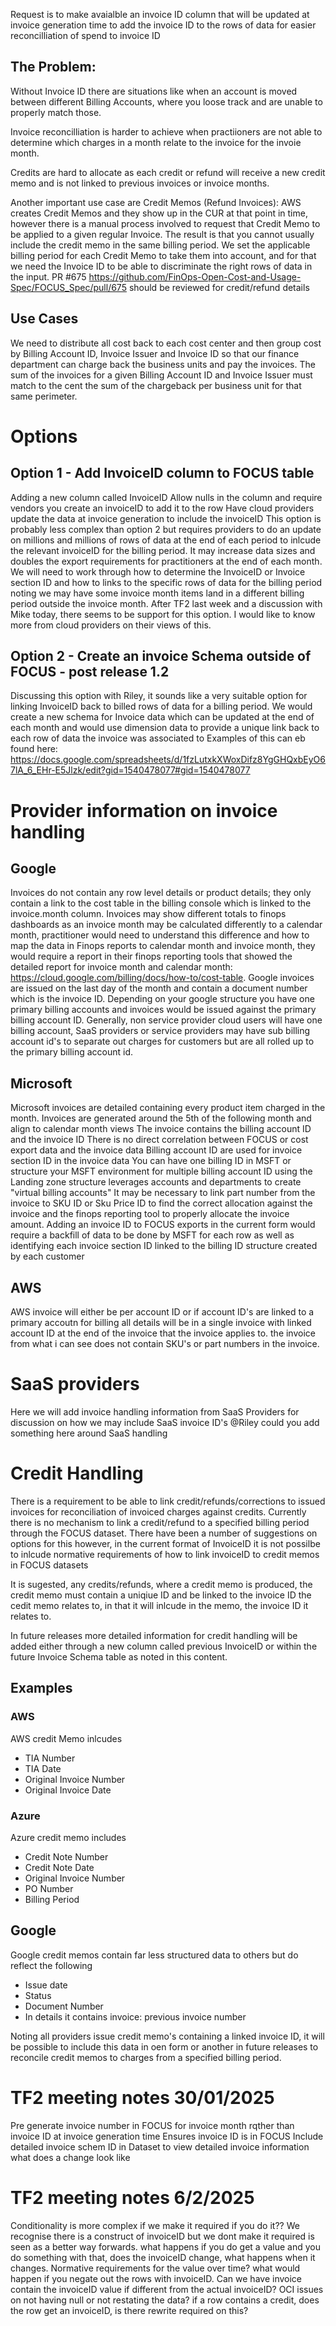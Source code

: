 Request is to make avaialble an invoice ID column that will be updated at invoice generation time to add the invoice ID to the rows of data for easier reconcilliation of spend to invoice ID

## The Problem:

Without Invoice ID there are situations like when an account is moved between different Billing Accounts, where you loose track and are unable to properly match those.

Invoice reconcilliation is harder to achieve when practiioners are not able to determine which charges in a month relate to the invoice for the invoie month.

Credits are hard to allocate as each credit or refund will receive a new credit memo and is not linked to previous invoices or invoice months.

Another important use case are Credit Memos (Refund Invoices): AWS creates Credit Memos and they show up in the CUR at that point in time, however there is a manual process involved to request that Credit Memo to be applied to a given regular Invoice. The result is that you cannot usually include the credit memo in the same billing period. We set the applicable billing period for each Credit Memo to take them into account, and for that we need the Invoice ID to be able to discriminate the right rows of data in the input. PR #675 https://github.com/FinOps-Open-Cost-and-Usage-Spec/FOCUS_Spec/pull/675 should be reviewed for credit/refund details

## Use Cases
We need to distribute all cost back to each cost center and then group cost by Billing Account ID, Invoice Issuer and Invoice ID so that our finance department can charge back the business units and pay the invoices.
The sum of the invoices for a given Billing Account ID and Invoice Issuer must match to the cent the sum of the chargeback per business unit for that same perimeter.

# Options
## Option 1 - Add InvoiceID column to FOCUS table
Adding a new column called InvoiceID
Allow nulls in the column and require vendors you create an invoiceID to add it to the row
Have cloud providers update the data at invoice generation to include the invoiceID
This option is probably less complex than option 2 but requires providers to do an update on millions and millions of rows of data at the end of each period to inlcude the relevant invoiceID for the billing period. 
It may increase data sizes and doubles the export requirements for practitioners at the end of each month.
We will need to work through how to determine the InvoiceID or Invoice section ID and how to links to the specific rows of data for the billing period noting we may have some invoice month items land in a different billing period outside the invoice month.
After TF2 last week and a discussion with Mike today, there seems to be support for this option. I would like to know more from cloud providers on their views of this.

## Option 2 - Create an invoice Schema outside of FOCUS - post release 1.2
Discussing this option with Riley, it sounds like a very suitable option for linking InvoiceID back to billed rows of data for a billing period. 
We would create a new schema for Invoice data which can be updated at the end of each month and would use dimension data to provide a unique link back to each row of data the invoice was associated to
Examples of this can eb found here: https://docs.google.com/spreadsheets/d/1fzLutxkXWoxDifz8YgGHQxbEyO67lA_6_EHr-E5Jlzk/edit?gid=1540478077#gid=1540478077

# Provider information on invoice handling
## Google
Invoices do not contain any row level details or product details; they only contain a link to the cost table in the billing console which is linked to the invoice.month column.
Invoices may show different totals to finops dashboards as an invoice month may be calculated differently to a calendar month, practitioner would need to understand this difference and how to map the data in Finops reports to calendar month and invoice month, they would require a report in their finops reporting tools that showed the detailed report for invoice month and calendar month: https://cloud.google.com/billing/docs/how-to/cost-table.
Google invoices are issued on the last day of the month and contain a document number which is the invoice ID. Depending on your google structure you have one primary billing accounts and invoices would be issued against the primary billing account ID. Generally, non service provider cloud users will have one billing account, SaaS providers or service providers may have sub billing account id's to separate out charges for customers but are all rolled up to the primary billing account id.

## Microsoft
Microsoft invoices are detailed containing every product item charged in the month.
Invoices are generated around the 5th of the following month and align to calendar month views
The invoice contains the billing account ID and the invoice ID
There is no direct correlation between FOCUS or cost export data and the invoice data
Billing account ID are used for invoice section ID in the invoice data
You can have one billing ID in MSFT or structure your MSFT environment for multiple billing account ID using the Landing zone structure leverages accounts and departments to create "virtual billing accounts"
It may be necessary to link part number from the invoice to SKU ID or Sku Price ID to find the correct allocation against the invoice and the finops reporting tool to properly allocate the invoice amount.
Adding an invoice ID to FOCUS exports in the current form would require a backfill of data to be done by MSFT for each row as well as identifying each invoice section ID linked to the billing ID structure created by each customer

## AWS
AWS invoice will either be per account ID or if account ID's are linked to a primary accoutn for billing all details will be in a single invoice with linked account ID at the end of the invoice that the invoice applies to. the invoice from what i can see does not contain SKU's or part numbers in the invoice.

# SaaS providers
Here we will add invoice handling information from SaaS Providers for discussion on how we may include SaaS invoice ID's
@Riley could you add something here around SaaS handling

# Credit Handling
There is a requirement to be able to link credit/refunds/corrections to issued invoices for reconciliation of invoiced charges against credits. Currently there is no mechanism to link a credit/refund to a specified billing period through the FOCUS dataset. There have been a number of suggestions on options for this however, in the current format of InvoiceID it is not possilbe to inlcude normative requirements of how to link invoiceID to credit memos in FOCUS datasets

It is sugested, any credits/refunds, where a credit memo is produced, the credit memo must contain a uniqiue ID and be linked to the invoice ID the cedit memo relates to, in that it will inlcude in the memo, the invoice ID it relates to.

In future releases more detailed information for credit handling will be added either through a new column called previous InvoiceID or within the future Invoice Schema table as noted in this content.

## Examples
### AWS
AWS credit Memo inlcudes
* TIA Number
* TIA Date
* Original Invoice Number
* Original Invoice Date

### Azure
Azure credit memo includes
* Credit Note Number
* Credit Note Date
* Original Invoice Number
* PO Number
* Billing Period

## Google
Google credit memos contain far less structured data to others but do reflect the following
* Issue date
* Status
* Document Number
* In details it contains invoice: previous invoice number

Noting all providers issue credit memo's containing a linked invoice ID, it will be possible to include this data in oen form or another in future releases to reconcile credit memos to charges from a specified billing period.

# TF2 meeting notes 30/01/2025
Pre generate invoice number in FOCUS for invoice month rqther than invoice ID at invoice generation time
Ensures invoice ID is in FOCUS 
Include detailed invoice schem ID in Dataset to view detailed invoice information
what does a change look like

# TF2 meeting notes 6/2/2025
Conditionality is more complex if we make it required if you do it??
We recognise there is a construct of invoiceID but we dont make it required is seen as a better way forwards. 
what happens if you do get a value and you do something with that, does the invoiceID change, what happens when it changes. 
Normative requirements for the value over time? 
what would happen if you negate out the rows with invoiceID. 
Can we have invoice contain the invoiceID value if different from the actual invoiceID? 
OCI issues on not having null or not restating the data? 
if a row contains a credit, does the row get an invoiceID, is there rewrite required on this?
